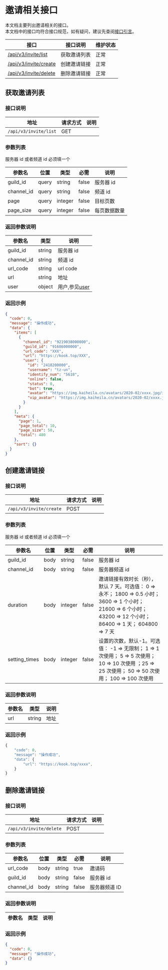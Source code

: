 # 邀请相关接口

本文档主要列出邀请相关的接口。  
本文档中的接口均符合接口规范，如有疑问，建议先查阅[接口引言](https://developer.kaiheila.cn/doc/reference)。

| 接口                                   | 接口说明     | 维护状态 |
| -------------------------------------- | ------------ | -------- |
| [/api/v3/invite/list](#获取邀请列表)   | 获取邀请列表 | 正常     |
| [/api/v3/invite/create](#创建邀请链接) | 创建邀请链接 | 正常     |
| [/api/v3/invite/delete](#删除邀请链接) | 删除邀请链接 | 正常     |

## 获取邀请列表

### 接口说明

| 地址                  | 请求方式 | 说明 |
| --------------------- | -------- | ---- |
| `/api/v3/invite/list` | GET      |      |

### 参数列表

服务器 id 或者频道 id 必须填一个

| 参数名     | 位置  | 类型    | 必需  | 说明         |
| ---------- | ----- | ------- | ----- | ------------ |
| guild_id   | query | string  | false | 服务器 id    |
| channel_id | query | string  | false | 频道 id      |
| page       | query | integer | false | 目标页数     |
| page_size  | query | integer | false | 每页数据数量 |

### 返回参数说明

| 参数名     | 类型   | 说明                                                       |
| ---------- | ------ | ---------------------------------------------------------- |
| guild_id   | string | 服务器 id                                                  |
| channel_id | string | 频道 id                                                    |
| url_code   | string | url code                                                   |
| url        | string | 地址                                                       |
| user       | object | 用户,参见[user](https://developer.kaiheila.cn/doc/objects) |

### 返回示例

```json
{
  "code": 0,
  "message": "操作成功",
  "data": {
    "items": [
      {
        "channel_id": "9219038000000",
        "guild_id": "91686000000",
        "url_code": "XXX",
        "url": "https://kook.top/XXX",
        "user": {
          "id": "2418200000",
          "username": "tz-un",
          "identify_num": "5618",
          "online": false,
          "status": 0,
          "bot": true,
          "avatar": "https://img.kaiheila.cn/avatars/2020-02/xxxx.jpg/icon",
          "vip_avatar": "https://img.kaiheila.cn/avatars/2020-02/xxxx.jpg/icon"
        }
      }
    ],
    "meta": {
      "page": 1,
      "page_total": 10,
      "page_size": 50,
      "total": 480
    },
    "sort": {}
  }
}
```

## 创建邀请链接

### 接口说明

| 地址                    | 请求方式 | 说明 |
| ----------------------- | -------- | ---- |
| `/api/v3/invite/create` | POST     |      |

### 参数列表

服务器 id 或者频道 id 必须填一个

| 参数名        | 位置 | 类型    | 必需  | 说明                                                                                                                                                                  |
| ------------- | ---- | ------- | ----- | --------------------------------------------------------------------------------------------------------------------------------------------------------------------- |
| guild_id      | body | string  | false | 服务器 id                                                                                                                                                             |
| channel_id    | body | string  | false | 服务器频道 id                                                                                                                                                         |
| duration      | body | integer | false | 邀请链接有效时长（秒），默认 7 天。可选值： 0 => 永不； 1800 => 0.5 小时； 3600 => 1 个小时； 21600 => 6 个小时； 43200 => 12 个小时； 86400 => 1 天； 604800 => 7 天 |
| setting_times | body | integer | false | 设置的次数，默认-1。可选值： -1 => 无限制； 1 => 1 次使用； 5 => 5 次使用； 10 => 10 次使用 ；25 => 25 次使用； 50 => 50 次使用； 100 => 100 次使用                   |

### 返回参数说明

| 参数名 | 类型   | 说明 |
| ------ | ------ | ---- |
| url    | string | 地址 |

### 返回示例

```javascript
{
    "code": 0,
    "message": "操作成功",
    "data": {
        "url": "https://kook.top/xxxx",
    }
}
```

## 删除邀请链接

### 接口说明

| 地址                    | 请求方式 | 说明 |
| ----------------------- | -------- | ---- |
| `/api/v3/invite/delete` | POST     |      |

### 参数列表

| 参数名     | 位置 | 类型   | 必需  | 说明          |
| ---------- | ---- | ------ | ----- | ------------- |
| url_code   | body | string | true  | 邀请码        |
| guild_id   | body | string | false | 服务器 id     |
| channel_id | body | string | false | 服务器频道 ID |

### 返回参数说明

| 参数名 | 类型 | 说明 |
| ------ | ---- | ---- |

### 返回示例

```json
{
  "code": 0,
  "message": "操作成功",
  "data": {}
}
```
